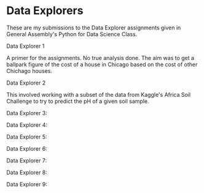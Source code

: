 Data Explorers
===========================

These are my submissions to the Data Explorer assignments given in General Assembly's Python for Data Science Class.

Data Explorer 1

A primer for the assignments. No true analysis done. The aim was to get a ballpark figure of the cost of a house in Chicago based on the cost of other Chichago houses.

Data Explorer 2

This involved working with a subset of the data from Kaggle's Africa Soil Challenge to try to predict the pH of a given soil sample.

Data Explorer 3: 

Data Explorer 4: 

Data Explorer 5: 

Data Explorer 6: 

Data Explorer 7: 

Data Explorer 8: 

Data Explorer 9: 

